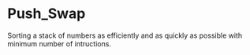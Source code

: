 # Push_Swap
Sorting a stack of numbers as efficiently and as quickly as possible with minimum number of intructions.
